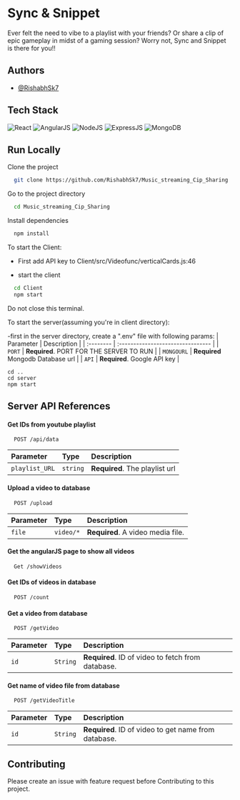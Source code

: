 
# Sync & Snippet

Ever felt the need to vibe to a playlist with your friends? Or share a clip of epic gameplay in midst of a gaming session?
Worry not, Sync and Snippet is there for you!!


## Authors

- [@RishabhSk7](https://github.com/RishabhSk7)


## Tech Stack

![React](https://img.shields.io/badge/React-20232A?style=for-the-badge&logo=react&logoColor=61DAFB)
![AngularJS](https://img.shields.io/badge/AngularJS-E23237?style=for-the-badge&logo=angularjs&logoColor=white)
![NodeJS](https://img.shields.io/badge/Node.js-43853D?style=for-the-badge&logo=node.js&logoColor=white)
![ExpressJS](https://img.shields.io/badge/Express.js-404D59?style=for-the-badge)
![MongoDB](https://img.shields.io/badge/MongoDB-4EA94B?style=for-the-badge&logo=mongodb&logoColor=white)

## Run Locally

Clone the project

```bash
  git clone https://github.com/RishabhSk7/Music_streaming_Cip_Sharing
```

Go to the project directory

```bash
  cd Music_streaming_Cip_Sharing
```

Install dependencies

```bash
  npm install
```

To start the Client:
 - First add API key to Client/src/Videofunc/verticalCards.js:46

 - start the client

```bash
  cd Client
  npm start
```

Do not close this terminal.

To start the server(assuming you're in client directory):

-first in the server directory, create a ".env" file with following params:
| Parameter | Description                       |
| :-------- | :-------------------------------- |
| `PORT`    | **Required**. PORT FOR THE SERVER TO RUN |
| `MONGOURL`    | **Required** <String>  Mongodb Database url |
| `API`    | **Required**. <String> Google API key |

```
cd ..
cd server
npm start
```


## Server API References

#### Get IDs from youtube playlist

```http
  POST /api/data
```

| Parameter | Type     | Description                |
| :-------- | :------- | :------------------------- |
| `playlist_URL` | `string` | **Required**. The playlist url |  

#### Upload a video to database

```http
  POST /upload
```

| Parameter | Type     | Description                       |
| :-------- | :------- | :-------------------------------- |
| `file`      | `video/*` | **Required**. A video media file. |

#### Get the angularJS page to show all videos

```http
  Get /showVideos
```

#### Get IDs of videos in database
```http
  POST /count
```

#### Get a video from database

```http
  POST /getVideo
```

| Parameter | Type     | Description                       |
| :-------- | :------- | :-------------------------------- |
| `id`      | `String` | **Required**. ID of video to fetch from database. |

#### Get name of video file from  database
```http
  POST /getVideoTitle
```

| Parameter | Type     | Description                       |
| :-------- | :------- | :-------------------------------- |
| `id`      | `String` | **Required**. ID of video to get name from database. |

## Contributing

Please create an issue with feature request before Contributing to this project.